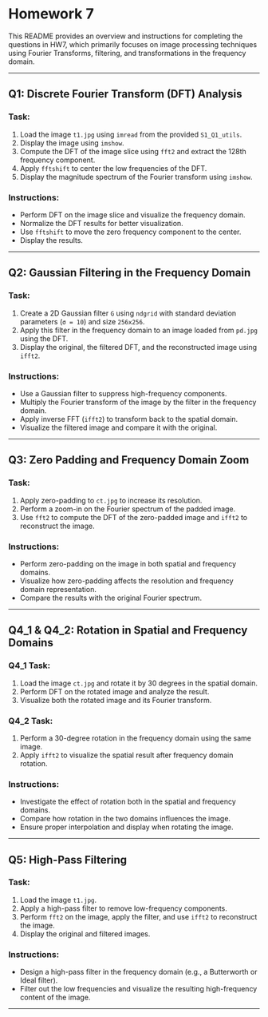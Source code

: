 # Homework 7 

This README provides an overview and instructions for completing the questions in HW7, which primarily focuses on image processing techniques using Fourier Transforms, filtering, and transformations in the frequency domain. 

---

## **Q1: Discrete Fourier Transform (DFT) Analysis**

### **Task:**
1. Load the image `t1.jpg` using `imread` from the provided `S1_Q1_utils`.
2. Display the image using `imshow`.
3. Compute the DFT of the image slice using `fft2` and extract the 128th frequency component.
4. Apply `fftshift` to center the low frequencies of the DFT.
5. Display the magnitude spectrum of the Fourier transform using `imshow`.

### **Instructions:**
- Perform DFT on the image slice and visualize the frequency domain.
- Normalize the DFT results for better visualization.
- Use `fftshift` to move the zero frequency component to the center.
- Display the results.

---

## **Q2: Gaussian Filtering in the Frequency Domain**

### **Task:**
1. Create a 2D Gaussian filter `G` using `ndgrid` with standard deviation parameters (`σ = 10`) and size `256x256`.
2. Apply this filter in the frequency domain to an image loaded from `pd.jpg` using the DFT.
3. Display the original, the filtered DFT, and the reconstructed image using `ifft2`.
   
### **Instructions:**
- Use a Gaussian filter to suppress high-frequency components.
- Multiply the Fourier transform of the image by the filter in the frequency domain.
- Apply inverse FFT (`ifft2`) to transform back to the spatial domain.
- Visualize the filtered image and compare it with the original.

---

## **Q3: Zero Padding and Frequency Domain Zoom**

### **Task:**
1. Apply zero-padding to `ct.jpg` to increase its resolution.
2. Perform a zoom-in on the Fourier spectrum of the padded image.
3. Use `fft2` to compute the DFT of the zero-padded image and `ifft2` to reconstruct the image.

### **Instructions:**
- Perform zero-padding on the image in both spatial and frequency domains.
- Visualize how zero-padding affects the resolution and frequency domain representation.
- Compare the results with the original Fourier spectrum.

---

## **Q4_1 & Q4_2: Rotation in Spatial and Frequency Domains**

### **Q4_1 Task:**
1. Load the image `ct.jpg` and rotate it by 30 degrees in the spatial domain.
2. Perform DFT on the rotated image and analyze the result.
3. Visualize both the rotated image and its Fourier transform.

### **Q4_2 Task:**
1. Perform a 30-degree rotation in the frequency domain using the same image.
2. Apply `ifft2` to visualize the spatial result after frequency domain rotation.

### **Instructions:**
- Investigate the effect of rotation both in the spatial and frequency domains.
- Compare how rotation in the two domains influences the image.
- Ensure proper interpolation and display when rotating the image.

---

## **Q5: High-Pass Filtering**

### **Task:**
1. Load the image `t1.jpg`.
2. Apply a high-pass filter to remove low-frequency components.
3. Perform `fft2` on the image, apply the filter, and use `ifft2` to reconstruct the image.
4. Display the original and filtered images.

### **Instructions:**
- Design a high-pass filter in the frequency domain (e.g., a Butterworth or Ideal filter).
- Filter out the low frequencies and visualize the resulting high-frequency content of the image.

---

